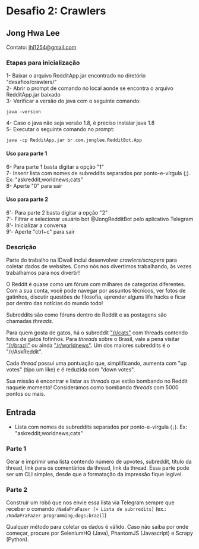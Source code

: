 # Desafio 2: Crawlers

## Jong Hwa Lee
Contato: jhl1254@gmail.com

### Etapas para inicialização
1- Baixar o arquivo RedditApp.jar encontrado no diretório "desafios/crawlers/" </br>
2- Abrir o prompt de comando no local aonde se encontra o arquivo RedditApp.jar baixado</br>
3- Verificar a versão do java com o seguinte comando:
```
java -version
```
4- Caso o java não seja versão 1.8, é preciso instalar java 1.8</br>
5- Executar o seguinte comando no prompt:
```
java -cp RedditApp.jar br.com.jonglee.RedditBot.App
```
#### Uso para parte 1
6- Para parte 1 basta digitar a opção "1"</br>
7- Inserir lista com nomes de subreddits separados por ponto-e-vírgula (;). Ex: "askreddit;worldnews;cats"</br>
8- Aperte "0" para sair</br>

#### Uso para parte 2
6'- Para parte 2 basta digitar a opção "2"</br>
7'- Filtrar e selecionar usuário bot @JongRedditBot pelo aplicativo Telegram</br>
8'- Inicializar a conversa</br>
9'- Aperte "ctrl+c" para sair</br>

### Descrição
Parte do trabalho na IDwall inclui desenvolver *crawlers/scrapers* para coletar dados de websites.
Como nós nos divertimos trabalhando, às vezes trabalhamos para nos divertir!

O Reddit é quase como um fórum com milhares de categorias diferentes. Com a sua conta, você pode navegar por assuntos técnicos, ver fotos de gatinhos, discutir questões de filosofia, aprender alguns life hacks e ficar por dentro das notícias do mundo todo!

Subreddits são como fóruns dentro do Reddit e as postagens são chamadas *threads*.

Para quem gosta de gatos, há o subreddit ["/r/cats"](https://www.reddit.com/r/cats) com threads contendo fotos de gatos fofinhos.
Para *threads* sobre o Brasil, vale a pena visitar ["/r/brazil"](https://www.reddit.com/r/brazil) ou ainda ["/r/worldnews"](https://www.reddit.com/r/worldnews/).
Um dos maiores subreddits é o "/r/AskReddit".

Cada *thread* possui uma pontuação que, simplificando, aumenta com "up votes" (tipo um like) e é reduzida com "down votes".

Sua missão é encontrar e listar as *threads* que estão bombando no Reddit naquele momento!
Consideramos como bombando *threads* com 5000 pontos ou mais.

## Entrada
- Lista com nomes de subreddits separados por ponto-e-vírgula (`;`). Ex: "askreddit;worldnews;cats"

### Parte 1
Gerar e imprimir uma lista contendo número de upvotes, subreddit, título da thread, link para os comentários da thread, link da thread.
Essa parte pode ser um CLI simples, desde que a formatação da impressão fique legível.

### Parte 2
Construir um robô que nos envie essa lista via Telegram sempre que receber o comando `/NadaPraFazer [+ Lista de subrredits]` (ex.: `/NadaPraFazer programming;dogs;brazil`)


Qualquer método para coletar os dados é válido. Caso não saiba por onde começar, procure por SeleniumHQ (Java), PhantomJS (Javascript) e Scrapy (Python).
